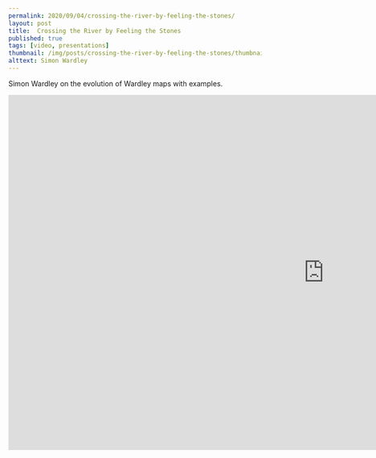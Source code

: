 ```yaml
---
permalink: 2020/09/04/crossing-the-river-by-feeling-the-stones/
layout: post
title:  Crossing the River by Feeling the Stones
published: true
tags: [video, presentations]
thumbnail: /img/posts/crossing-the-river-by-feeling-the-stones/thumbnail-420x255.webp
alttext: Simon Wardley
--- 
```


Simon Wardley on the evolution of Wardley maps with examples.

<iframe width="1255" height="706" src="https://www.youtube.com/embed/2IW9L1uNMCs" frameborder="0" allow="accelerometer; autoplay; clipboard-write; encrypted-media; gyroscope; picture-in-picture" allowfullscreen></iframe>